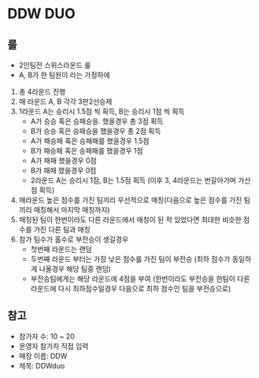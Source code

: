 # DDW DUO

## 룰

- 2인팀전 스위스라운드 룰
- A, B가 한 팀원이 라는 가정하에
1. 총 4라운드 진행
2. 매 라운드 A, B 각각 3판2선승제
3. 1라운드 A는 승리시 1.5점 씩 획득, B는 승리시 1점 씩 획득
   - A가 승승 혹은 승패승을.   했을경우 총 3점 획득
   - B가 승승 혹은 승패승을 했을경우 총 2점 획득
   - A가 패승패 혹은 승패패를 했을경우 1.5점
   - B가 패승패 혹은 승패패를 했을경우 1점
   - A가 패패 했을경우 0점
   - B가 패패 했을경우 0점
   - 2라운드 A는 승리시 1점, B는 1.5점 획득 (이후 3, 4라운드는 번갈아가며 가산점 획득)
4. 매라운드 높은 점수를 가진 팀끼리 우선적으로 매칭(다음으로 높은 점수를 가진 팀끼리 매칭해서 마지막 매칭까지)
5. 매칭된 팀이 한번이라도 다른 라운드에서 매칭이 된 적 있었다면 최대한 비슷한 점수를 가진 다른 팀과 매칭
6. 참가 팀수가 홀수로 부전승이 생길경우
   - 첫번째 라운드는 랜덤
   - 두번째 라운드 부터는 가장 낮은 점수를 가진 팀이 부전승 (최하 점수가 동일하게 나올경우 해당 팀중 랜덤)
   - 부전승팀에게는 해당 라운드에 4점을 부여 (한번이라도 부전승을 한팀이 다른 라운드에 다시 최하점수일경우 다음으로 최하 점수인 팀을 부전승으로)

## 참고

- 참가자 수: 10 ~ 20
- 운영자 참가자 직접 입력
- 매장 이름: DDW
- 제목: DDWduo
